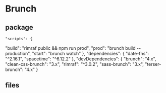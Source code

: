 # Brunch

## package
    "scripts": {
  "build": "rimraf public && npm run prod",
  "prod": "brunch build --production",
  "start": "brunch watch"
},
"dependencies": {
  "date-fns": "^2.16.1",
  "spacetime": "^6.12.2"
},
"devDependencies": {
  "brunch": "4.x",
  "clean-css-brunch": "3.x",
  "rimraf": "^3.0.2",
  "sass-brunch": "3.x",
  "terser-brunch": "4.x"
}

## files
